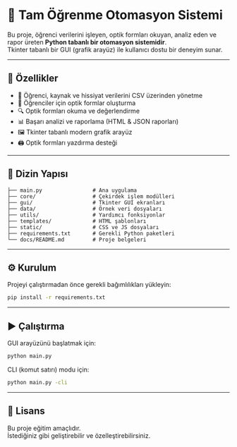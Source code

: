 # 📘 Tam Öğrenme Otomasyon Sistemi

Bu proje, öğrenci verilerini işleyen, optik formları okuyan, analiz eden ve rapor üreten **Python tabanlı bir otomasyon sistemidir**.  
Tkinter tabanlı bir GUI (grafik arayüz) ile kullanıcı dostu bir deneyim sunar.

---

## 🚀 Özellikler
- 📂 Öğrenci, kaynak ve hissiyat verilerini CSV üzerinden yönetme  
- 📝 Öğrenciler için optik formlar oluşturma  
- 🔍 Optik formları okuma ve değerlendirme  
- 📊 Başarı analizi ve raporlama (HTML & JSON raporları)  
- 🖼️ Tkinter tabanlı modern grafik arayüz  
- 🖨️ Optik formları yazdırma desteği  

---

## 📂 Dizin Yapısı
```
├── main.py                # Ana uygulama
├── core/                  # Çekirdek işlem modülleri
├── gui/                   # Tkinter GUI ekranları
├── data/                  # Örnek veri dosyaları
├── utils/                 # Yardımcı fonksiyonlar
├── templates/             # HTML şablonları
├── static/                # CSS ve JS dosyaları
├── requirements.txt       # Gerekli Python paketleri
└── docs/README.md         # Proje belgeleri
```

---

## ⚙️ Kurulum

Projeyi çalıştırmadan önce gerekli bağımlılıkları yükleyin:

```bash
pip install -r requirements.txt
```

---

## ▶️ Çalıştırma

GUI arayüzünü başlatmak için:

```bash
python main.py
```

CLI (komut satırı) modu için:

```bash
python main.py -cli
```

---

## 📑 Lisans
Bu proje eğitim amaçlıdır.  
İstediğiniz gibi geliştirebilir ve özelleştirebilirsiniz.
